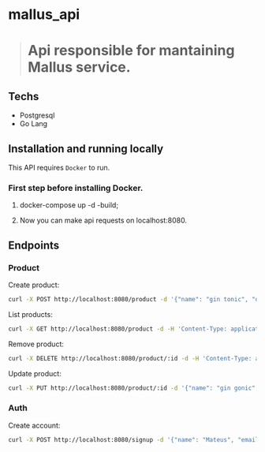 # mallus_api

># Api responsible for mantaining Mallus service.
## Techs
- Postgresql
- Go Lang

## Installation and running locally
This API requires `Docker` to run.

### First step before installing Docker.
1. docker-compose up -d -build;

2. Now you can make api requests on localhost:8080.


## Endpoints
### Product
Create product:
```bash
curl -X POST http://localhost:8080/product -d '{"name": "gin tonic", "description": "cold drink"}' -H 'Content-Type: application/json'
```

List products:
```bash
curl -X GET http://localhost:8080/product -d -H 'Content-Type: application/json'
```

Remove product:
```bash
curl -X DELETE http://localhost:8080/product/:id -d -H 'Content-Type: application/json'
```

Update product:
```bash
curl -X PUT http://localhost:8080/product/:id -d '{"name": "gin gonic", "description": "code drink"}' -H 'Content-Type: application/json' -H 'Content-Type: application/json'
```

### Auth
Create account:
```bash
curl -X POST http://localhost:8080/signup -d '{"name": "Mateus", "email": "mateus@email.com", "password": "mysimplepassword"}' -H 'Content-Type: application/json' -H 'Content-Type: application/json'
```
